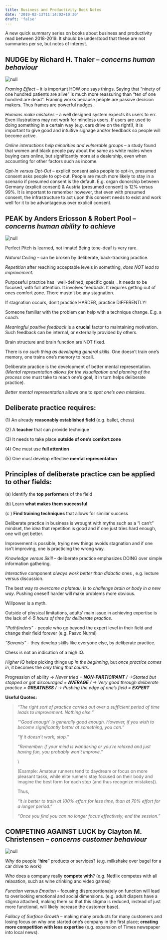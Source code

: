 ```yaml
---
title: Business and Productivity Book Notes
date: '2019-02-13T11:14:02+10:30'
draft: 'false'
---
```

A new quick summary series on books about business and productivity read between 2018-2019. It should be understood that these are not summaries per se, but notes of interest. 

## NUDGE by Richard H. Thaler – _concerns human behaviour_

![null](/images/uploads/nudge.jpg)

_Framing Effect_ – it is important HOW one says things. Saying that “ninety of one hundred patients are alive” is much more reassuring than “ten of one hundred are dead”. Framing works because people are passive decision makers. Thus frames are powerful nudges.

_Humans make mistakes_ – a well designed system  expects its users to err. Even illustrations may not work for mindless users. If users are used to doing something in a certain way (e.g. cars drive on the right!), it is important to give good and intuitive signage and/or feedback so people will become active.

_Online interactions help minorities and vulnerable groups_ – a study found that women and black people pay about the same as white males when buying cars online, but significantly more at a dealership, even when accounting for other factors such as income.

_Opt-In versus Opt-Out_ – explicit consent asks people to opt-in, presumed consent asks people to opt-out. People are much more likely to stay in a scenario if presumed consent is the default. E.g. organ donorship between Germany (explicit consent) & Austria (presumed consent) is 12% versus 99%. It is important to remember however, that even with presumed consent, the infrastructure to act upon this consent needs to exist and work well for it to be advantageous over explicit consent.

## PEAK by Anders Ericsson & Robert Pool – _concerns human ability to achieve_

![null](/images/uploads/peak.jpg)

Perfect Pitch is learned, not innate! Being tone-deaf is very rare.

_Natural Ceiling_ – can be broken by deliberate, back-tracking practice.

_Repetition_ after reaching acceptable levels in something, _does NOT lead to improvement._

Purposeful practice has_ well-defined, specific goals_. It needs to be focused, with full attention. It involves feedback. It requires getting out of ones comfort zone. There mustn’t be any stagnation.

If stagnation occurs, don’t practice HARDER, practice DIFFERENTLY! 

Someone familiar with the problem can help with a technique change. E.g. a coach.

_Meaningful positive feedback_ is a **crucial** factor to maintaining motivation. Such feedback can be internal, or externally provided by others.

Brain structure and brain function are NOT fixed.

There is _no such thing as developing general skills_. One doesn’t train one’s memory, one trains one’s memory to recall.

Deliberate practice is the development of better mental representation. (_Mental representation allows for the visualization and planning of the process_ one must take to reach one’s goal, it in turn helps deliberate practice).

_Better mental representation_ allows one to _spot one’s own mistakes_.

## Deliberate practice requires:

(1) An already **reasonably established field** (e.g. ballet, chess)

(2) A **teacher** that can provide technique

(3) It needs to take place **outside of one’s comfort zone**

(4) One must use **full attention**

(5) One must develop effective **mental representation**

## Principles of deliberate practice can be applied to other fields:

(a) Identify the **top performers** of the field

(b) Learn **what makes them successful**

(c ) **Find training techniques** that allows for similar success

Deliberate practice in business is wrought with myths such as a “I can’t” mindset, the idea that repetition is good and if one just tries hard enough, one will get better.

Improvement is possible, trying new things avoids stagnation and if one isn’t improving, one is practicing the wrong way.

_Knowledge versus Skill_ – deliberate practice emphasizes DOING over simple information gathering.

_Interactive_ component _always work better than didactic_ ones , e.g. lecture versus discussion.

The best way _to overcome a plateau_, is to _challenge brain or body in a new way_. Pushing oneself harder will make problems more obvious.

Willpower is a myth.

Outside of physical limitations, adults’ main issue in achieving expertise is the lack of _4-5 hours of time for deliberate practice_.

_“Pathfinders”_ - people who go beyond the expert level in their field and change their field forever (e.g. Paavo Nurmi)

_“Savants”_ - they develop skills like everyone else, by deliberate practice.

Chess is not an indication of a high IQ.

_Higher IQ helps_ picking things up _in the beginning_, but _once practice comes in_, it becomes the _only thing that counts_.

Progression of ability -> _Never tried = **NON-PARTICIPANT** / ->Started but stopped or got discouraged = **AVERAGE** / -> Very good through deliberate practice = **GREATNESS** / -> Pushing the edge of one’s field = **EXPERT**_

**Useful Quotes:**

> _“The right sort of practice carried out over a sufficient period of time leads to improvement. Nothing else.”_
>
> _“'Good enough' is generally good enough. However, if you wish to become significantly better at something, you can.”_
>
> _“If it doesn’t work, stop.”_
>
> _“Remember: if your mind is wandering or you’re relaxed and just having fun, you probably won’t improve.”_
>
> \
>
> (Example: Amateur runners tend to daydream or focus on more pleasant tasks, while elite runners stay focused on their body and imagine the best form for each step (and thus recognize mistakes)).
>
> Thus, 
>
> _“it is better to train at 100% effort for less time, than at 70% effort for a longer period.”_
>
> _“Once you find you can no longer focus effectively, end the session.”_

## COMPETING AGAINST LUCK by Clayton M. Christensen – _concerns customer behaviour_

![null](/images/uploads/competing-against-luck.jpg)

_Why_ do people “**hire**” products or services? (e.g. milkshake over bagel for a car drive to work)

_Who_ does a company really **compete with**? (e.g. Netflix competes with all relaxation, such as wine drinking and video games)

_Function versus Emotion_ – focusing disproportionately on function will lead to overlooking emotional and social dimensions. (e.g. adult diapers have a stigma attached, making them so that this stigma is reduced, instead of just more functional, will likely increase the customer base).

_Fallacy of Surface Growth_ – making many products for many customers and losing focus on why one started one’s company in the first place; **creating more competition with less expertise** (e.g. expansion of Times newspaper into local news).
